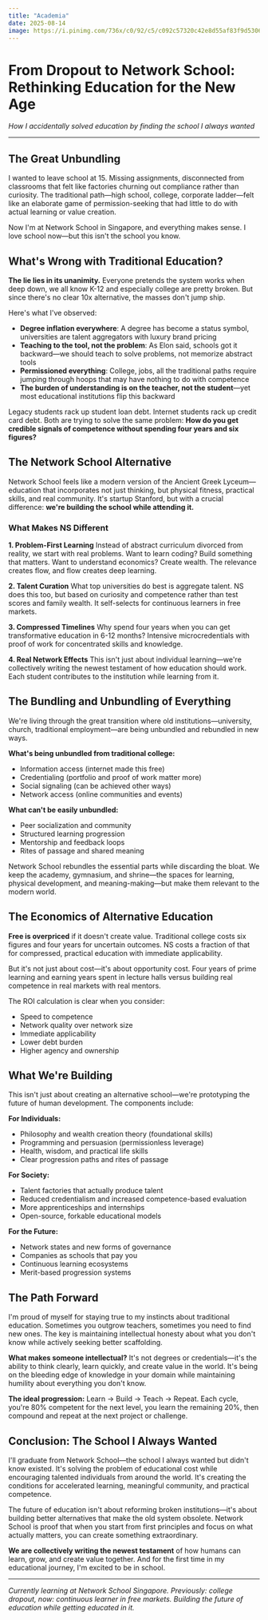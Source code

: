 ```yaml
---
title: "Academia"
date: 2025-08-14
image: https://i.pinimg.com/736x/c0/92/c5/c092c57320c42e8d55af83f9d5306314.jpg
---
```


# From Dropout to Network School: Rethinking Education for the New Age

*How I accidentally solved education by finding the school I always wanted*

---

## The Great Unbundling

I wanted to leave school at 15. Missing assignments, disconnected from classrooms that felt like factories churning out compliance rather than curiosity. The traditional path—high school, college, corporate ladder—felt like an elaborate game of permission-seeking that had little to do with actual learning or value creation.

Now I'm at Network School in Singapore, and everything makes sense. I love school now—but this isn't the school you know.

## What's Wrong with Traditional Education?

**The lie lies in its unanimity.** Everyone pretends the system works when deep down, we all know K-12 and especially college are pretty broken. But since there's no clear 10x alternative, the masses don't jump ship.

Here's what I've observed:

- **Degree inflation everywhere**: A degree has become a status symbol, universities are talent aggregators with luxury brand pricing
- **Teaching to the tool, not the problem**: As Elon said, schools got it backward—we should teach to solve problems, not memorize abstract tools
- **Permissioned everything**: College, jobs, all the traditional paths require jumping through hoops that may have nothing to do with competence
- **The burden of understanding is on the teacher, not the student**—yet most educational institutions flip this backward

Legacy students rack up student loan debt. Internet students rack up credit card debt. Both are trying to solve the same problem: **How do you get credible signals of competence without spending four years and six figures?**

## The Network School Alternative

Network School feels like a modern version of the Ancient Greek Lyceum—education that incorporates not just thinking, but physical fitness, practical skills, and real community. It's startup Stanford, but with a crucial difference: **we're building the school while attending it.**

### What Makes NS Different

**1. Problem-First Learning**
Instead of abstract curriculum divorced from reality, we start with real problems. Want to learn coding? Build something that matters. Want to understand economics? Create wealth. The relevance creates flow, and flow creates deep learning.

**2. Talent Curation**
What top universities do best is aggregate talent. NS does this too, but based on curiosity and competence rather than test scores and family wealth. It self-selects for continuous learners in free markets.

**3. Compressed Timelines**
Why spend four years when you can get transformative education in 6-12 months? Intensive microcredentials with proof of work for concentrated skills and knowledge.

**4. Real Network Effects**
This isn't just about individual learning—we're collectively writing the newest testament of how education should work. Each student contributes to the institution while learning from it.

## The Bundling and Unbundling of Everything

We're living through the great transition where old institutions—university, church, traditional employment—are being unbundled and rebundled in new ways.

**What's being unbundled from traditional college:**
- Information access (internet made this free)
- Credentialing (portfolio and proof of work matter more)
- Social signaling (can be achieved other ways)
- Network access (online communities and events)

**What can't be easily unbundled:**
- Peer socialization and community
- Structured learning progression
- Mentorship and feedback loops
- Rites of passage and shared meaning

Network School rebundles the essential parts while discarding the bloat. We keep the academy, gymnasium, and shrine—the spaces for learning, physical development, and meaning-making—but make them relevant to the modern world.

## The Economics of Alternative Education

**Free is overpriced** if it doesn't create value. Traditional college costs six figures and four years for uncertain outcomes. NS costs a fraction of that for compressed, practical education with immediate applicability.

But it's not just about cost—it's about opportunity cost. Four years of prime learning and earning years spent in lecture halls versus building real competence in real markets with real mentors.

The ROI calculation is clear when you consider:
- Speed to competence
- Network quality over network size
- Immediate applicability
- Lower debt burden
- Higher agency and ownership

## What We're Building

This isn't just about creating an alternative school—we're prototyping the future of human development. The components include:

**For Individuals:**
- Philosophy and wealth creation theory (foundational skills)
- Programming and persuasion (permissionless leverage)
- Health, wisdom, and practical life skills
- Clear progression paths and rites of passage

**For Society:**
- Talent factories that actually produce talent
- Reduced credentialism and increased competence-based evaluation
- More apprenticeships and internships
- Open-source, forkable educational models

**For the Future:**
- Network states and new forms of governance
- Companies as schools that pay you
- Continuous learning ecosystems
- Merit-based progression systems

## The Path Forward

I'm proud of myself for staying true to my instincts about traditional education. Sometimes you outgrow teachers, sometimes you need to find new ones. The key is maintaining intellectual honesty about what you don't know while actively seeking better scaffolding.

**What makes someone intellectual?** It's not degrees or credentials—it's the ability to think clearly, learn quickly, and create value in the world. It's being on the bleeding edge of knowledge in your domain while maintaining humility about everything you don't know.

**The ideal progression:** Learn → Build → Teach → Repeat. Each cycle, you're 80% competent for the next level, you learn the remaining 20%, then compound and repeat at the next project or challenge.

## Conclusion: The School I Always Wanted

I'll graduate from Network School—the school I always wanted but didn't know existed. It's solving the problem of educational cost while encouraging talented individuals from around the world. It's creating the conditions for accelerated learning, meaningful community, and practical competence.

The future of education isn't about reforming broken institutions—it's about building better alternatives that make the old system obsolete. Network School is proof that when you start from first principles and focus on what actually matters, you can create something extraordinary.

**We are collectively writing the newest testament** of how humans can learn, grow, and create value together. And for the first time in my educational journey, I'm excited to be in school.

---

*Currently learning at Network School Singapore. Previously: college dropout, now: continuous learner in free markets. Building the future of education while getting educated in it.*